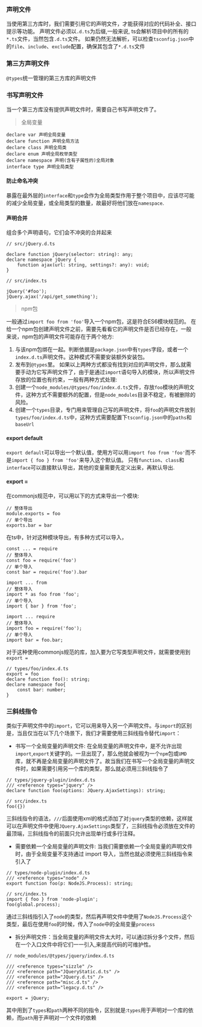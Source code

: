### 声明文件
当使用第三方库时，我们需要引用它的声明文件，才能获得对应的代码补全、接口提示等功能。
声明文件必须以`.d.ts`为后缀,一般来说, ts会解析项目中的所有的`*.ts`文件，当然包含`.d.ts`文件。
如果仍然无法解析，可以检查`tsconfig.json`中的`file`、`include`、`exclude`配置，确保其包含了`*.d.ts`文件

### 第三方声明文件
`@types`统一管理的第三方库的声明文件

### 书写声明文件
当一个第三方库没有提供声明文件时，需要自己书写声明文件了。
> 全局变量

```TS
declare var 声明全局变量
declare function 声明全局方法
declare class 声明全局类
declare enum 声明全局枚举类型
declare namespace 声明(含有子属性的)全局对象
interface type 声明全局类型
```
#### 防止命名冲突
暴露在最外层的`interface`和`type`会作为全局类型作用于整个项目中，应该尽可能的减少全局变量，或全局类型的数量，故最好将他们放在`namespace`.

#### 声明合并
组合多个声明语句，它们会不冲突的合并起来
```TS
// src/jQuery.d.ts

declare function jQuery(selector: string): any;
declare namespace jQuery {
    function ajax(url: string, settings?: any): void;
}

// src/index.ts

jQuery('#foo');
jQuery.ajax('/api/get_something');
```
> npm包

一般通过`import foo from 'foo'`导入一个npm包，这是符合ES6模块规范的。
在给一个npm包创建声明文件之前，需要先看看它的声明文件是否已经存在，一般来说，npm包的声明文件可能存在于两个地方:
1. 与该npm包绑在一起。判断依据是`package.json`中有`types`字段，或者一个`index.d.ts`声明文件。这种模式不需要安装额外安装包。
2. 发布到`@types`里。
如果以上两种方式都没有找到对应的声明文件，那么就需要手动为它写声明文件了，由于是通过`import`语句导入的模块，所以声明文件存放的位置也有约束，一般有两种方式处理:
1. 创建一个`node_modules/@types/foo/index.d.ts`文件，存放`foo`模块的声明文件，这种方式不需要额外的配置，但是`node_modules`目录不稳定，有被删除的风险。
2. 创建一个`types`目录，专门用来管理自己写的声明文件，将`foo`的声明文件放到`types/foo/index.d.ts`中，这种方式需要配置下`tsconfig.json`中的`paths`和`baseUrl`

#### export default
`export default`可以导出一个默认值，使用方可以用`import foo from 'foo'`而不是`import { foo } from 'foo'`来导入这个默认值。
只有`function`、`class`和`interface`可以直接默认导出，其他的变量需要先定义出来，再默认导出.

#### export = 
在commonjs规范中，可以用以下的方式来导出一个模块:
```TS
// 整体导出
module.exports = foo
// 单个导出
exports.bar = bar
```
在ts中，针对这种模块导出，有多种方式可以导入，
```TS
const ... = require
// 整体导入
const foo = require('foo')
// 单个导入
const bar = require('foo').bar

import ... from
// 整体导入
import * as foo from 'foo';
// 单个导入
import { bar } from 'foo';

import ... require
// 整体导入
import foo = require('foo');
// 单个导入
import bar = foo.bar;
```

对于这种使用commonjs规范的库，加入要为它写类型声明文件，就需要使用到`export =`
```TS
// types/foo/index.d.ts
export = foo
declare function foo(): string;
declare namespace foo{
    const bar: number;
}
```

### 三斜线指令
类似于声明文件中的`import`，它可以用来导入另一个声明文件。与`import`的区别是，当且仅当在以下几个场景下，我们才需要使用三斜线指令替代`import`：
- 书写一个全局变量的声明文件: 在全局变量的声明文件中，是不允许出现`import`,`export`关键字的。一旦出现了，那么他就会被视为一个`npm`包或`UMD`库，就不再是全局变量的声明文件了。故当我们在书写一个全局变量的声明文件时，如果需要引用另一个库的类型，那么就必须用三斜线指令了
```TS
// types/jquery-plugin/index.d.ts
/// <reference types="jquery" />
declare function foo(options: JQuery.AjaxSettings): string;

// src/index.ts
foo({})
```
三斜线指令的语法，`///`后面使用xml的格式添加了对`jquery`类型的依赖，这样就可以在声明文件中使用`JQuery.AjaxSettings`类型了，三斜线指令必须放在文件的最顶端，三斜线指令的前面只允许出现单行或多行注释。
- 需要依赖一个全局变量的声明文件: 当我们需要依赖一个全局变量的声明文件时，由于全局变量不支持通过 import 导入，当然也就必须使用三斜线指令来引入了
```TS
// types/node-plugin/index.d.ts
/// <reference types="node" />
export function foo(p: NodeJS.Process): string;

// src/index.ts
import { foo } from 'node-plugin';
foo(global.process);
```
通过三斜线指引入了`node`的类型，然后再声明文件中使用了`NodeJS.Process`这个类型，最后在使用`foo`的时候，传入了`node`中的全局变量`process`
- 拆分声明文件：当全局变量的声明文件太大时，可以通过拆分多个文件，然后在一个入口文件中将它们一一引入,来提高代码的可维护性。
```TS
// node_modules/@types/jquery/index.d.ts

/// <reference types="sizzle" />
/// <reference path="JQueryStatic.d.ts" />
/// <reference path="JQuery.d.ts" />
/// <reference path="misc.d.ts" />
/// <reference path="legacy.d.ts" />

export = jQuery;
```
其中用到了`types`和`path`两种不同的指令，区别就是:`types`用于声明对一个库的依赖，而`path`用于声明对一个文件的依赖


